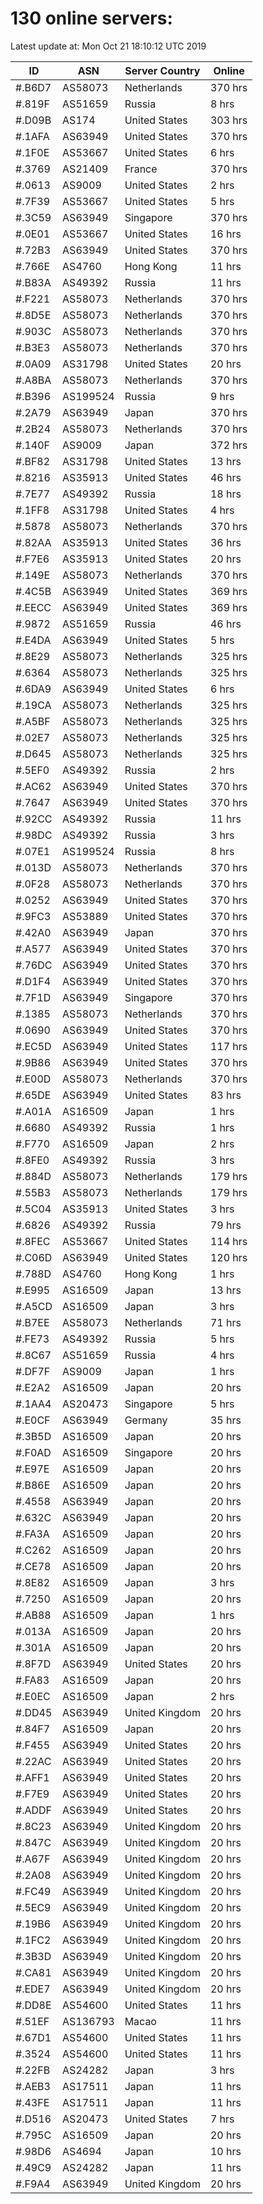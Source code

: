 # 130 online servers:

Latest update at: Mon Oct 21 18:10:12 UTC 2019

| ID | ASN | Server Country | Online |
| -- | --- | -------------- | ------ |
| #.B6D7 | AS58073 | Netherlands | 370 hrs |
| #.819F | AS51659 | Russia | 8 hrs |
| #.D09B | AS174 | United States | 303 hrs |
| #.1AFA | AS63949 | United States | 370 hrs |
| #.1F0E | AS53667 | United States | 6 hrs |
| #.3769 | AS21409 | France | 370 hrs |
| #.0613 | AS9009 | United States | 2 hrs |
| #.7F39 | AS53667 | United States | 5 hrs |
| #.3C59 | AS63949 | Singapore | 370 hrs |
| #.0E01 | AS53667 | United States | 16 hrs |
| #.72B3 | AS63949 | United States | 370 hrs |
| #.766E | AS4760 | Hong Kong | 11 hrs |
| #.B83A | AS49392 | Russia | 11 hrs |
| #.F221 | AS58073 | Netherlands | 370 hrs |
| #.8D5E | AS58073 | Netherlands | 370 hrs |
| #.903C | AS58073 | Netherlands | 370 hrs |
| #.B3E3 | AS58073 | Netherlands | 370 hrs |
| #.0A09 | AS31798 | United States | 20 hrs |
| #.A8BA | AS58073 | Netherlands | 370 hrs |
| #.B396 | AS199524 | Russia | 9 hrs |
| #.2A79 | AS63949 | Japan | 370 hrs |
| #.2B24 | AS58073 | Netherlands | 370 hrs |
| #.140F | AS9009 | Japan | 372 hrs |
| #.BF82 | AS31798 | United States | 13 hrs |
| #.8216 | AS35913 | United States | 46 hrs |
| #.7E77 | AS49392 | Russia | 18 hrs |
| #.1FF8 | AS31798 | United States | 4 hrs |
| #.5878 | AS58073 | Netherlands | 370 hrs |
| #.82AA | AS35913 | United States | 36 hrs |
| #.F7E6 | AS35913 | United States | 20 hrs |
| #.149E | AS58073 | Netherlands | 370 hrs |
| #.4C5B | AS63949 | United States | 369 hrs |
| #.EECC | AS63949 | United States | 369 hrs |
| #.9872 | AS51659 | Russia | 46 hrs |
| #.E4DA | AS63949 | United States | 5 hrs |
| #.8E29 | AS58073 | Netherlands | 325 hrs |
| #.6364 | AS58073 | Netherlands | 325 hrs |
| #.6DA9 | AS63949 | United States | 6 hrs |
| #.19CA | AS58073 | Netherlands | 325 hrs |
| #.A5BF | AS58073 | Netherlands | 325 hrs |
| #.02E7 | AS58073 | Netherlands | 325 hrs |
| #.D645 | AS58073 | Netherlands | 325 hrs |
| #.5EF0 | AS49392 | Russia | 2 hrs |
| #.AC62 | AS63949 | United States | 370 hrs |
| #.7647 | AS63949 | United States | 370 hrs |
| #.92CC | AS49392 | Russia | 11 hrs |
| #.98DC | AS49392 | Russia | 3 hrs |
| #.07E1 | AS199524 | Russia | 8 hrs |
| #.013D | AS58073 | Netherlands | 370 hrs |
| #.0F28 | AS58073 | Netherlands | 370 hrs |
| #.0252 | AS63949 | United States | 370 hrs |
| #.9FC3 | AS53889 | United States | 370 hrs |
| #.42A0 | AS63949 | Japan | 370 hrs |
| #.A577 | AS63949 | United States | 370 hrs |
| #.76DC | AS63949 | United States | 370 hrs |
| #.D1F4 | AS63949 | United States | 370 hrs |
| #.7F1D | AS63949 | Singapore | 370 hrs |
| #.1385 | AS58073 | Netherlands | 370 hrs |
| #.0690 | AS63949 | United States | 370 hrs |
| #.EC5D | AS63949 | United States | 117 hrs |
| #.9B86 | AS63949 | United States | 370 hrs |
| #.E00D | AS58073 | Netherlands | 370 hrs |
| #.65DE | AS63949 | United States | 83 hrs |
| #.A01A | AS16509 | Japan | 1 hrs |
| #.6680 | AS49392 | Russia | 1 hrs |
| #.F770 | AS16509 | Japan | 2 hrs |
| #.8FE0 | AS49392 | Russia | 3 hrs |
| #.884D | AS58073 | Netherlands | 179 hrs |
| #.55B3 | AS58073 | Netherlands | 179 hrs |
| #.5C04 | AS35913 | United States | 3 hrs |
| #.6826 | AS49392 | Russia | 79 hrs |
| #.8FEC | AS53667 | United States | 114 hrs |
| #.C06D | AS63949 | United States | 120 hrs |
| #.788D | AS4760 | Hong Kong | 1 hrs |
| #.E995 | AS16509 | Japan | 13 hrs |
| #.A5CD | AS16509 | Japan | 3 hrs |
| #.B7EE | AS58073 | Netherlands | 71 hrs |
| #.FE73 | AS49392 | Russia | 5 hrs |
| #.8C67 | AS51659 | Russia | 4 hrs |
| #.DF7F | AS9009 | Japan | 1 hrs |
| #.E2A2 | AS16509 | Japan | 20 hrs |
| #.1AA4 | AS20473 | Singapore | 5 hrs |
| #.E0CF | AS63949 | Germany | 35 hrs |
| #.3B5D | AS16509 | Japan | 20 hrs |
| #.F0AD | AS16509 | Singapore | 20 hrs |
| #.E97E | AS16509 | Japan | 20 hrs |
| #.B86E | AS16509 | Japan | 20 hrs |
| #.4558 | AS63949 | Japan | 20 hrs |
| #.632C | AS63949 | Japan | 20 hrs |
| #.FA3A | AS16509 | Japan | 20 hrs |
| #.C262 | AS16509 | Japan | 20 hrs |
| #.CE78 | AS16509 | Japan | 20 hrs |
| #.8E82 | AS16509 | Japan | 3 hrs |
| #.7250 | AS16509 | Japan | 20 hrs |
| #.AB88 | AS16509 | Japan | 1 hrs |
| #.013A | AS16509 | Japan | 20 hrs |
| #.301A | AS16509 | Japan | 20 hrs |
| #.8F7D | AS63949 | United States | 20 hrs |
| #.FA83 | AS16509 | Japan | 20 hrs |
| #.E0EC | AS16509 | Japan | 2 hrs |
| #.DD45 | AS63949 | United Kingdom | 20 hrs |
| #.84F7 | AS16509 | Japan | 20 hrs |
| #.F455 | AS63949 | United States | 20 hrs |
| #.22AC | AS63949 | United States | 20 hrs |
| #.AFF1 | AS63949 | United States | 20 hrs |
| #.F7E9 | AS63949 | United States | 20 hrs |
| #.ADDF | AS63949 | United States | 20 hrs |
| #.8C23 | AS63949 | United Kingdom | 20 hrs |
| #.847C | AS63949 | United Kingdom | 20 hrs |
| #.A67F | AS63949 | United Kingdom | 20 hrs |
| #.2A08 | AS63949 | United Kingdom | 20 hrs |
| #.FC49 | AS63949 | United Kingdom | 20 hrs |
| #.5EC9 | AS63949 | United Kingdom | 20 hrs |
| #.19B6 | AS63949 | United Kingdom | 20 hrs |
| #.1FC2 | AS63949 | United Kingdom | 20 hrs |
| #.3B3D | AS63949 | United Kingdom | 20 hrs |
| #.CA81 | AS63949 | United Kingdom | 20 hrs |
| #.EDE7 | AS63949 | United Kingdom | 20 hrs |
| #.DD8E | AS54600 | United States | 11 hrs |
| #.51EF | AS136793 | Macao | 11 hrs |
| #.67D1 | AS54600 | United States | 11 hrs |
| #.3524 | AS54600 | United States | 11 hrs |
| #.22FB | AS24282 | Japan | 3 hrs |
| #.AEB3 | AS17511 | Japan | 11 hrs |
| #.43FE | AS17511 | Japan | 11 hrs |
| #.D516 | AS20473 | United States | 7 hrs |
| #.795C | AS16509 | Japan | 20 hrs |
| #.98D6 | AS4694 | Japan | 10 hrs |
| #.49C9 | AS24282 | Japan | 11 hrs |
| #.F9A4 | AS63949 | United Kingdom | 20 hrs |

